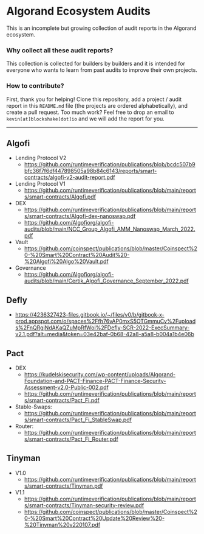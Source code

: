 # Algorand Ecosystem Audits

This is an incomplete but growing collection of audit reports in the Algorand
ecosystem.

### Why collect all these audit reports?

This collection is collected for builders by builders and it is intended for
everyone who wants to learn from past audits to improve their own projects.


### How to contribute?

First, thank you for helping! Clone this repository, add a project / audit
report in this `README.md` file (the projects are ordered alphabetically), and
create a pull request. Too much work? Feel free to drop an email to
`kevin[at]blockshake[dot]io` and we will add the report for you.

-------------------------------------------------------------------------------


## Algofi

- Lending Protocol V2
  - https://github.com/runtimeverification/publications/blob/bcdc507b9bfc36f7f6df447898505a98b84c6143/reports/smart-contracts/algofi-v2-audit-report.pdf
- Lending Protocol V1
  - https://github.com/runtimeverification/publications/blob/main/reports/smart-contracts/Algofi.pdf
- DEX
  - https://github.com/runtimeverification/publications/blob/main/reports/smart-contracts/Algofi-dex-nanoswap.pdf
  - https://github.com/Algofiorg/algofi-audits/blob/main/NCC_Group_Algofi_AMM_Nanoswap_March_2022.pdf
- Vault
  - https://github.com/coinspect/publications/blob/master/Coinspect%20-%20Smart%20Contract%20Audit%20-%20Algofi%20Algo%20Vault.pdf
- Governance
  - https://github.com/Algofiorg/algofi-audits/blob/main/Certik_Algofi_Governance_September_2022.pdf



## Defly

- https://4236327423-files.gitbook.io/~/files/v0/b/gitbook-x-prod.appspot.com/o/spaces%2Ffh76vAP0mxS5OTGmmuCv%2Fuploads%2FnQRgjNdAKaQZuMpRfWoI%2FDefly-SCR-2022-ExecSummary-v2.1.pdf?alt=media&token=03e42baf-0b68-42a8-a5a8-b004a1b4e06b


## Pact

- DEX
  - https://kudelskisecurity.com/wp-content/uploads/Algorand-Foundation-and-PACT-Finance-PACT-Finance-Security-Assessment-v2.0-Public-002.pdf
  - https://github.com/runtimeverification/publications/blob/main/reports/smart-contracts/Pact_Fi.pdf
- Stable-Swaps:
  - https://github.com/runtimeverification/publications/blob/main/reports/smart-contracts/Pact_Fi_StableSwap.pdf
- Router:
  - https://github.com/runtimeverification/publications/blob/main/reports/smart-contracts/Pact_Fi_Router.pdf


## Tinyman

- V1.0
  - https://github.com/runtimeverification/publications/blob/main/reports/smart-contracts/Tinyman.pdf
- V1.1
  - https://github.com/runtimeverification/publications/blob/main/reports/smart-contracts/Tinyman-security-review.pdf
  - https://github.com/coinspect/publications/blob/master/Coinspect%20-%20Smart%20Contract%20Update%20Review%20-%20Tinyman%20v220107.pdf
